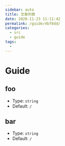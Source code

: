 ```yaml
---
sidebar: auto
title: 文章列表
date: 2020-11-23 11:11:42
permalink: /guide/4bf8dd/
categories:
  - src
  - guide
tags:
  - 
---
```

# Guide

## foo

- Type: `string`
- Default: `/`

## bar

- Type: `string`
- Default: `/`
